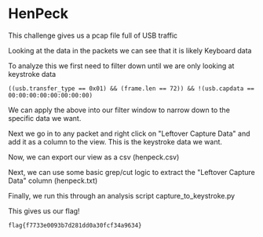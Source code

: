 # HenPeck

This challenge gives us a pcap file full of USB traffic

Looking at the data in the packets we can see that it is likely Keyboard data

To analyze this we first need to filter down until we are only looking at keystroke data

```((usb.transfer_type == 0x01) && (frame.len == 72)) && !(usb.capdata == 00:00:00:00:00:00:00:00)```

We can apply the above into our filter window to narrow down to the specific data we want.

Next we go in to any packet and right click on "Leftover Capture Data" and add it as a column to the view. This is the keystroke data we want.

Now, we can export our view as a csv (henpeck.csv)

Next, we can use some basic grep/cut logic to extract the "Leftover Capture Data" column (henpeck.txt)

Finally, we run this through an analysis script capture_to_keystroke.py

This gives us our flag!

```flag{f7733e0093b7d281dd0a30fcf34a9634}```
